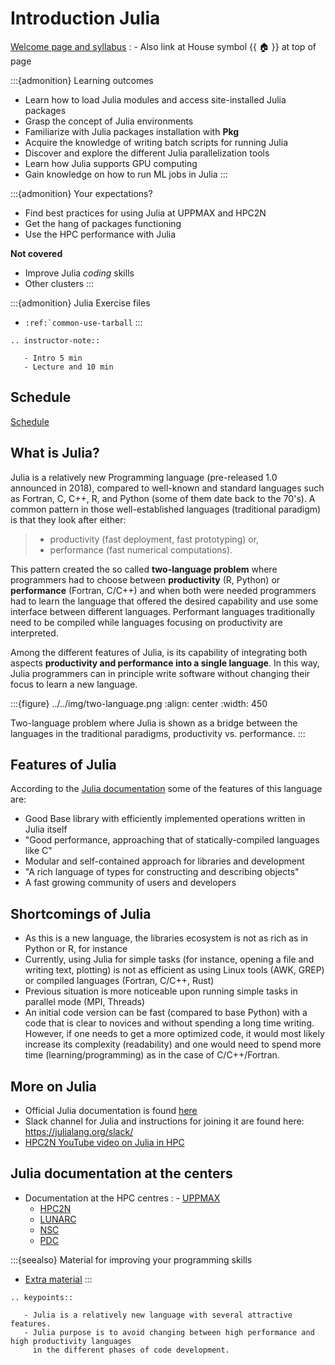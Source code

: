 # Introduction Julia

[Welcome page and syllabus](https://uppmax.github.io/HPC-python/index.html)
: - Also link at House symbol {{ :house: }} at top of page

:::{admonition} Learning outcomes

- Learn how to load Julia modules and access site-installed Julia packages
- Grasp the concept of Julia environments
- Familiarize with Julia packages installation with **Pkg**
- Acquire the knowledge of writing batch scripts for running Julia
- Discover and explore the different Julia parallelization tools
- Learn how Julia supports GPU computing
- Gain knowledge on how to run ML jobs in Julia
:::

:::{admonition} Your expectations?

- Find best practices for using Julia at UPPMAX and HPC2N
- Get the hang of packages functioning
- Use the HPC performance with Julia

**Not covered**

- Improve Julia *coding* skills
- Other clusters
:::

:::{admonition} Julia Exercise files

- `` :ref:`common-use-tarball ``
:::

```{eval-rst}
.. instructor-note::

   - Intro 5 min
   - Lecture and 10 min
```

## Schedule

[Schedule](https://uppmax.github.io/R-matlab-julia-HPC/julia/scheduleJulia.html)

## What is Julia?

Julia is a relatively new Programming language (pre-released 1.0 announced in 2018), compared to well-known
and standard languages such as Fortran, C, C++, R, and Python (some of them date back to the 70's).
A common pattern in those well-established languages (traditional paradigm) is that they look after either:

> - productivity (fast deployment, fast prototyping) or,
> - performance (fast numerical computations).

This pattern created the so called **two-language problem** where programmers had to choose between **productivity**
(R, Python) or **performance** (Fortran, C/C++) and when both were needed programmers had to learn the language that
offered the desired capability and use some interface between different languages.
Performant languages traditionally need to be compiled while languages focusing on productivity are interpreted.

Among the different features of Julia, is its capability of integrating both aspects **productivity and performance
into a single language**. In this way, Julia programmers can in principle write software without changing their focus
to learn a new language.

:::{figure} ../../img/two-language.png
:align: center
:width: 450

Two-language problem where Julia is shown as a bridge between the languages
in the traditional paradigms, productivity vs. performance.
:::

## Features of Julia

According to the [Julia documentation](https://docs.julialang.org/en/v1/) some of
the features of this language are:

- Good Base library with efficiently implemented operations written in Julia itself
- "Good performance, approaching that of statically-compiled languages like C"
- Modular and self-contained approach for libraries and development
- "A rich language of types for constructing and describing objects"
- A fast growing community of users and developers

## Shortcomings of Julia

- As this is a new language, the libraries ecosystem is not as rich as in Python or R, for instance
- Currently, using Julia for simple tasks (for instance, opening a file and writing text, plotting) is not as
  efficient as using Linux tools (AWK, GREP) or compiled languages (Fortran, C/C++, Rust)
- Previous situation is more noticeable upon running simple tasks in parallel mode (MPI, Threads)
- An initial code version can be fast (compared to base Python) with a code that is clear to
  novices and without spending a long time writing. However, if one needs to get a more optimized code,
  it would most likely increase its complexity (readability) and one would need to spend more time
  (learning/programming) as in the case of C/C++/Fortran.

## More on Julia

- Official Julia documentation is found [here](https://docs.julialang.org/en/v1/)
- Slack channel for Julia and instructions for joining it are found here: <https://julialang.org/slack/>
- [HPC2N YouTube video on Julia in HPC](https://www.youtube.com/watch?v=bXHe7Kj3Xxg)

## Julia documentation at the centers

- Documentation at the HPC centres
  : - [UPPMAX](http://docs.uppmax.uu.se/software/julia/)
    - [HPC2N](https://www.hpc2n.umu.se/resources/software/julia)
    - [LUNARC](TheuserdemandonJuliahasbeenlow,sothereiscurrentlynosite-specificdocumentation.)
    - [NSC](https://www.nsc.liu.se/software/installed/tetralith/julia/)
    - [PDC](https://support.pdc.kth.se/doc/applications/)

:::{seealso}
Material for improving your programming skills

- [Extra material](https://uppmax.github.io/R-matlab-julia-HPC/extra/julia_extra.html)
:::

```{eval-rst}
.. keypoints::

   - Julia is a relatively new language with several attractive features.
   - Julia purpose is to avoid changing between high performance and high productivity languages
     in the different phases of code development.
```
